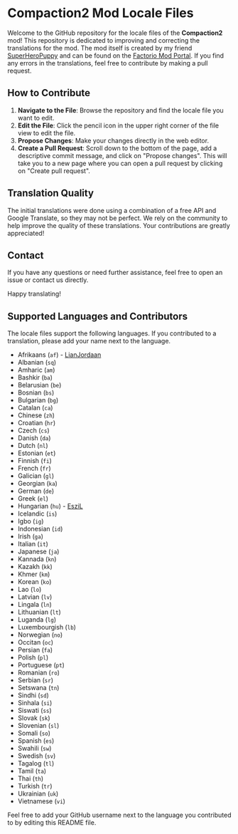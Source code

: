 # Compaction2 Mod Locale Files

Welcome to the GitHub repository for the locale files of the **Compaction2** mod! This repository is dedicated to improving and correcting the translations for the mod. The mod itself is created by my friend [SuperHeroPuppy](https://github.com/SuperHeroPuppy) and can be found on the [Factorio Mod Portal](https://mods.factorio.com/mod/Compaction2). If you find any errors in the translations, feel free to contribute by making a pull request.

## How to Contribute

1. **Navigate to the File**: Browse the repository and find the locale file you want to edit.
2. **Edit the File**: Click the pencil icon in the upper right corner of the file view to edit the file.
3. **Propose Changes**: Make your changes directly in the web editor.
4. **Create a Pull Request**: Scroll down to the bottom of the page, add a descriptive commit message, and click on "Propose changes". This will take you to a new page where you can open a pull request by clicking on "Create pull request".

## Translation Quality

The initial translations were done using a combination of a free API and Google Translate, so they may not be perfect. We rely on the community to help improve the quality of these translations. Your contributions are greatly appreciated!

## Contact

If you have any questions or need further assistance, feel free to open an issue or contact us directly.

Happy translating!

## Supported Languages and Contributors

The locale files support the following languages. If you contributed to a translation, please add your name next to the language.

- Afrikaans (`af`) - [LianJordaan](https://github.com/LianJordaan)
- Albanian (`sq`)
- Amharic (`am`)
- Bashkir (`ba`)
- Belarusian (`be`)
- Bosnian (`bs`)
- Bulgarian (`bg`)
- Catalan (`ca`)
- Chinese (`zh`)
- Croatian (`hr`)
- Czech (`cs`)
- Danish (`da`)
- Dutch (`nl`)
- Estonian (`et`)
- Finnish (`fi`)
- French (`fr`)
- Galician (`gl`)
- Georgian (`ka`)
- German (`de`)
- Greek (`el`)
- Hungarian (`hu`) - [EsziL](https://github.com/EsziL)
- Icelandic (`is`)
- Igbo (`ig`)
- Indonesian (`id`)
- Irish (`ga`)
- Italian (`it`)
- Japanese (`ja`)
- Kannada (`kn`)
- Kazakh (`kk`)
- Khmer (`km`)
- Korean (`ko`)
- Lao (`lo`)
- Latvian (`lv`)
- Lingala (`ln`)
- Lithuanian (`lt`)
- Luganda (`lg`)
- Luxembourgish (`lb`)
- Norwegian (`no`)
- Occitan (`oc`)
- Persian (`fa`)
- Polish (`pl`)
- Portuguese (`pt`)
- Romanian (`ro`)
- Serbian (`sr`)
- Setswana (`tn`)
- Sindhi (`sd`)
- Sinhala (`si`)
- Siswati (`ss`)
- Slovak (`sk`)
- Slovenian (`sl`)
- Somali (`so`)
- Spanish (`es`)
- Swahili (`sw`)
- Swedish (`sv`)
- Tagalog (`tl`)
- Tamil (`ta`)
- Thai (`th`)
- Turkish (`tr`)
- Ukrainian (`uk`)
- Vietnamese (`vi`)

Feel free to add your GitHub username next to the language you contributed to by editing this README file.
